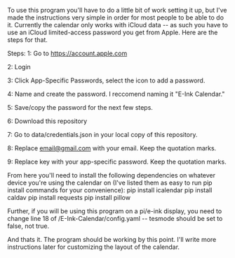 To use this program you'll have to do a little bit of work setting it up, but I've made the instructions very simple in order for most people to be able to do it.
Currently the calendar only works with iCloud data -- as such you have to use an iCloud limited-access password you get from Apple. Here are the steps for that.

Steps:
1: Go to https://account.apple.com

2: Login

3: Click App-Specific Passwords, select the icon to add a password.

4: Name and create the password. I reccomend naming it "E-Ink Calendar." 

5: Save/copy the password for the next few steps.

6: Download this repository

7: Go to data/credentials.json in your local copy of this repository. 

8: Replace email@gmail.com with your email. Keep the quotation marks. 

9: Replace key with your app-specific password. Keep the quotation marks.

From here you'll need to install the following dependencies on whatever device you're using the calendar on (I've listed them as easy to run pip install commands for your convenience):
pip install icalendar
pip install caldav
pip install requests
pip install pillow

Further, if you will be using this program on a pi/e-ink display, you need to change line 18 of /E-Ink-Calendar/config.yaml -- tesmode should be set to false, not true.

And thats it. The program should be working by this point. I'll write more instructions later for customizing the layout of the calendar. 
